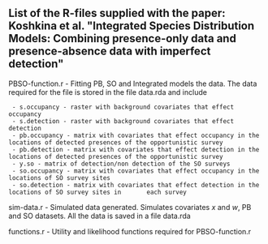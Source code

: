 ## List of the R-files supplied with the paper: Koshkina et al. "Integrated Species Distribution Models: Combining presence-only data and presence-absence data with imperfect detection"

PBSO-function.r - Fitting PB, SO and Integrated models the data. The data required for the file is stored in the file data.rda and include

	 - s.occupancy - raster with background covariates that effect occupancy
	 - s.detection - raster with background covariates that effect detection
	 - pb.occupancy - matrix with covariates that effect occupancy in the locations of detected presences of the opportunistic survey
	 - pb.detection - matrix with covariates that effect detection in the locations of detected presences of the opportunistic survey
	 - y.so - matrix of detection/non detection of the SO surveys
	 - so.occupancy - matrix with covariates that effect occupancy in the locations of SO survey sites
	 - so.detection - matrix with covariates that effect detection in the locations of SO survey sites in 		each survey


sim-data.r  - Simulated data generated. Simulates covariates _x_ and _w_, PB and SO datasets.  All the data is saved in a file data.rda

functions.r  - Utility and likelihood functions required for PBSO-function.r

